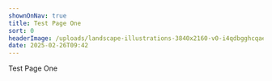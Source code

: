 ```yaml
---
shownOnNav: true
title: Test Page One
sort: 0
headerImage: /uploads/landscape-illustrations-3840x2160-v0-i4qdbgghcqae1.webp
date: 2025-02-26T09:42
---
```

Test Page One
